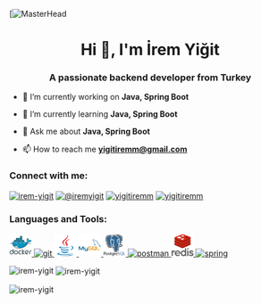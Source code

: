  [![MasterHead]([https://www.google.com/url?sa=i&url=https%3A%2F%2Fwww.starkcloud.com%2Fen%2Fstarkcloud-blog%2Fwhat-is-software-development&psig=AOvVaw3HcsgzRjbh3MAPfZNODTiY&ust=1728676267313000&source=images&cd=vfe&opi=89978449&ved=2ahUKEwiw04OIy4SJAxWDaPEDHTA3CdMQjRx6BAgAEBk](https://www.google.com/search?q=software++developer+images&sca_esv=923792fc01f6d6a7&rlz=1C1NDCM_trTR798TR799&udm=2&biw=1600&bih=773&sxsrf=ADLYWIKiU6sqzgHMiSwMiyyIocPKN4-zJg%3A1728589523003&ei=0i4IZ5DwPIWI7NYP7oXf0A4&ved=0ahUKEwiQoezjyYSJAxUFBNsEHe7CF-oQ4dUDCBA&uact=5&oq=software++developer+images&gs_lp=Egxnd3Mtd2l6LXNlcnAiGnNvZnR3YXJlICBkZXZlbG9wZXIgaW1hZ2VzMgcQABiABBgTMgcQABiABBgTMgcQABiABBgTMgcQABiABBgTMgcQABiABBgTMggQABgTGAgYHjIIEAAYExgIGB4yCBAAGBMYCBgeMggQABgTGAgYHjIIEAAYExgIGB5IzytQ3QRY-CZwAXgAkAEAmAGeAaAB3g-qAQQwLjE0uAEDyAEA-AEBmAIJoALSCcICBBAjGCfCAgYQABgHGB7CAggQABgTGAcYHsICCBAAGAcYCBgemAMAiAYBkgcDMS44oAekaw&sclient=gws-wiz-serp#vhid=matunWo326ZHpM&vssid=mosaic))
<h1 align="center">Hi 👋, I'm İrem Yiğit</h1>
<h3 align="center">A passionate backend developer from Turkey</h3>

- 🔭 I’m currently working on **Java, Spring Boot**

- 🌱 I’m currently learning **Java, Spring Boot**

- 💬 Ask me about **Java, Spring Boot**

- 📫 How to reach me **yigitiremm@gmail.com**

<h3 align="left">Connect with me:</h3>
<p align="left">
<a href="https://linkedin.com/in/irem-yigit" target="blank"><img align="center" src="https://raw.githubusercontent.com/rahuldkjain/github-profile-readme-generator/master/src/images/icons/Social/linked-in-alt.svg" alt="irem-yigit" height="30" width="40" /></a>
<a href="https://medium.com/@iremyigit" target="blank"><img align="center" src="https://raw.githubusercontent.com/rahuldkjain/github-profile-readme-generator/master/src/images/icons/Social/medium.svg" alt="@iremyigit" height="30" width="40" /></a>
<a href="https://www.hackerrank.com/yigitiremm" target="blank"><img align="center" src="https://raw.githubusercontent.com/rahuldkjain/github-profile-readme-generator/master/src/images/icons/Social/hackerrank.svg" alt="yigitiremm" height="30" width="40" /></a>
<a href="https://www.leetcode.com/yigitiremm" target="blank"><img align="center" src="https://raw.githubusercontent.com/rahuldkjain/github-profile-readme-generator/master/src/images/icons/Social/leet-code.svg" alt="yigitiremm" height="30" width="40" /></a>
</p>

<h3 align="left">Languages and Tools:</h3>
<p align="left"> <a href="https://www.docker.com/" target="_blank" rel="noreferrer"> <img src="https://raw.githubusercontent.com/devicons/devicon/master/icons/docker/docker-original-wordmark.svg" alt="docker" width="40" height="40"/> </a> <a href="https://git-scm.com/" target="_blank" rel="noreferrer"> <img src="https://www.vectorlogo.zone/logos/git-scm/git-scm-icon.svg" alt="git" width="40" height="40"/> </a> <a href="https://www.java.com" target="_blank" rel="noreferrer"> <img src="https://raw.githubusercontent.com/devicons/devicon/master/icons/java/java-original.svg" alt="java" width="40" height="40"/> </a> <a href="https://www.mysql.com/" target="_blank" rel="noreferrer"> <img src="https://raw.githubusercontent.com/devicons/devicon/master/icons/mysql/mysql-original-wordmark.svg" alt="mysql" width="40" height="40"/> </a> <a href="https://www.postgresql.org" target="_blank" rel="noreferrer"> <img src="https://raw.githubusercontent.com/devicons/devicon/master/icons/postgresql/postgresql-original-wordmark.svg" alt="postgresql" width="40" height="40"/> </a> <a href="https://postman.com" target="_blank" rel="noreferrer"> <img src="https://www.vectorlogo.zone/logos/getpostman/getpostman-icon.svg" alt="postman" width="40" height="40"/> </a> <a href="https://redis.io" target="_blank" rel="noreferrer"> <img src="https://raw.githubusercontent.com/devicons/devicon/master/icons/redis/redis-original-wordmark.svg" alt="redis" width="40" height="40"/> </a> <a href="https://spring.io/" target="_blank" rel="noreferrer"> <img src="https://www.vectorlogo.zone/logos/springio/springio-icon.svg" alt="spring" width="40" height="40"/> </a> </p>

<p><img align="left" src="https://github-readme-stats.vercel.app/api/top-langs?username=irem-yigit&show_icons=true&locale=en&layout=compact" alt="irem-yigit" /></p>

<p>&nbsp;<img align="center" src="https://github-readme-stats.vercel.app/api?username=irem-yigit&show_icons=true&locale=en" alt="irem-yigit" /></p>

<p><img align="center" src="https://github-readme-streak-stats.herokuapp.com/?user=irem-yigit&" alt="irem-yigit" /></p>
